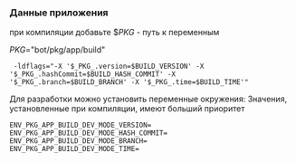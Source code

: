 ### Данные приложения

при компиляции добавьте 
$_PKG_ - путь к переменным

_PKG_="bot/pkg/app/build"

```
 -ldflags="-X '$_PKG_.version=$BUILD_VERSION' -X '$_PKG_.hashCommit=$BUILD_HASH_COMMIT' -X '$_PKG_.branch=$BUILD_BRANCH' -X '$_PKG_.time=$BUILD_TIME'"
```


Для разработки можно установить переменные окружения: 
Значения, установленные при компиляции, имеют больший приоритет
```
ENV_PKG_APP_BUILD_DEV_MODE_VERSION=
ENV_PKG_APP_BUILD_DEV_MODE_HASH_COMMIT=
ENV_PKG_APP_BUILD_DEV_MODE_BRANCH=
ENV_PKG_APP_BUILD_DEV_MODE_TIME=

```
